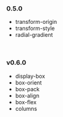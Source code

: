 ### 0.5.0

* transform-origin
* transform-style
* radial-gradient

<br>

### v0.6.0

* display-box
* box-orient
* box-pack
* box-align
* box-flex
* columns
